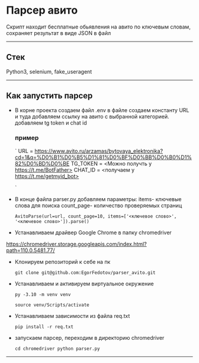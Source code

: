 
# Парсер авито
Скрипт находит бесплатные обьявления на авито  по ключевым словам, сохраняет результат в виде JSON в файл
***

## Стек
Python3, selenium, fake_useragent
***

## Как запустить парсер
* В корне проекта создаем файл .env в файле создаем константу URL и туда добавляем ссылку на авито с выбранной категорией. добавляем  tg token и chat id
    
    ### пример
	`
	URL = https://www.avito.ru/arzamas/bytovaya_elektronika?cd=1&q=%D0%B1%D0%B5%D1%81%D0%BF%D0%BB%D0%B0%D1%82%D0%BD%D0%BE
    TG_TOKEN = <Можно получть у https://t.me/BotFather>
    CHAT_ID = <получаем у https://t.me/getmyid_bot>

	`

* В  конце файла parser.py добавляем параметры: items- ключевые слова для поиска count_page- количество проверяемых страниц

    `
    AvitoParse(url=url, count_page=10, items=['<ключевое слово>', '<ключевое слово>']).parse()
    `

* Устанавливаем драйвер Google Chrome в папку chromedriver

https://chromedriver.storage.googleapis.com/index.html?path=110.0.5481.77/


* Клонируем репозиторий к себе на пк

    `
    git clone git@github.com:EgorFedotov/parser_avito.git
    `


* Устанавливаем и активируем виртуальное окружение  

	`
    py -3.10 -m venv venv
    `

    `
    source venv/Scripts/activate
    `
   
   
* Устанавливаем зависимости из файла req.txt
 
	`
    pip install -r req.txt
    `
 


* запускаем парсер, переходим в директорию chromedriver

    `
    cd chromedriver
	python parser.py
    `
***
